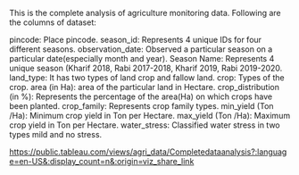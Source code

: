 This is the complete analysis of agriculture monitoring data. Following are the columns of dataset:

pincode: Place pincode.
season_id: Represents 4 unique IDs for four different seasons.
observation_date: Observed a particular season on a particular date(especially month and year).
Season Name: Represents 4 unique season (Kharif 2018, Rabi 2017-2018, Kharif 2019, Rabi 2019-2020.
land_type: It has two types of land crop and fallow land.
crop: Types of the crop.
area (in Ha): area of the particular land in Hectare.
crop_distribution (in %): Represents the percentage of the area(Ha) on which crops have been planted.
crop_family: Represents crop family types.
min_yield (Ton /Ha): Minimum crop yield in Ton per Hectare.
max_yield (Ton /Ha): Maximum crop yield in Ton per Hectare.
water_stress: Classified water stress in two types mild and no stress.




https://public.tableau.com/views/agri_data/Completedataanalysis?:language=en-US&:display_count=n&:origin=viz_share_link
